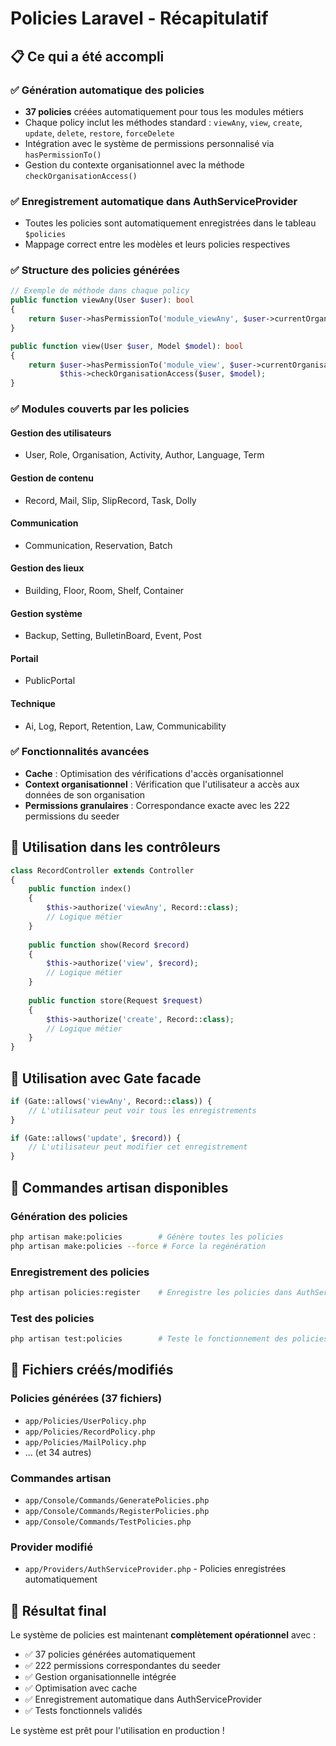 # Policies Laravel - Récapitulatif

## 📋 Ce qui a été accompli

### ✅ Génération automatique des policies
- **37 policies** créées automatiquement pour tous les modules métiers
- Chaque policy inclut les méthodes standard : `viewAny`, `view`, `create`, `update`, `delete`, `restore`, `forceDelete`
- Intégration avec le système de permissions personnalisé via `hasPermissionTo()`
- Gestion du contexte organisationnel avec la méthode `checkOrganisationAccess()`

### ✅ Enregistrement automatique dans AuthServiceProvider
- Toutes les policies sont automatiquement enregistrées dans le tableau `$policies`
- Mappage correct entre les modèles et leurs policies respectives

### ✅ Structure des policies générées
```php
// Exemple de méthode dans chaque policy
public function viewAny(User $user): bool
{
    return $user->hasPermissionTo('module_viewAny', $user->currentOrganisation);
}

public function view(User $user, Model $model): bool
{
    return $user->hasPermissionTo('module_view', $user->currentOrganisation) &&
           $this->checkOrganisationAccess($user, $model);
}
```

### ✅ Modules couverts par les policies
#### Gestion des utilisateurs
- User, Role, Organisation, Activity, Author, Language, Term

#### Gestion de contenu
- Record, Mail, Slip, SlipRecord, Task, Dolly

#### Communication
- Communication, Reservation, Batch

#### Gestion des lieux
- Building, Floor, Room, Shelf, Container

#### Gestion système
- Backup, Setting, BulletinBoard, Event, Post

#### Portail
- PublicPortal

#### Technique
- Ai, Log, Report, Retention, Law, Communicability

### ✅ Fonctionnalités avancées
- **Cache** : Optimisation des vérifications d'accès organisationnel
- **Context organisationnel** : Vérification que l'utilisateur a accès aux données de son organisation
- **Permissions granulaires** : Correspondance exacte avec les 222 permissions du seeder

## 🎯 Utilisation dans les contrôleurs

```php
class RecordController extends Controller
{
    public function index()
    {
        $this->authorize('viewAny', Record::class);
        // Logique métier
    }
    
    public function show(Record $record)
    {
        $this->authorize('view', $record);
        // Logique métier
    }
    
    public function store(Request $request)
    {
        $this->authorize('create', Record::class);
        // Logique métier
    }
}
```

## 🎯 Utilisation avec Gate facade

```php
if (Gate::allows('viewAny', Record::class)) {
    // L'utilisateur peut voir tous les enregistrements
}

if (Gate::allows('update', $record)) {
    // L'utilisateur peut modifier cet enregistrement
}
```

## 🔧 Commandes artisan disponibles

### Génération des policies
```bash
php artisan make:policies        # Génère toutes les policies
php artisan make:policies --force # Force la regénération
```

### Enregistrement des policies
```bash
php artisan policies:register    # Enregistre les policies dans AuthServiceProvider
```

### Test des policies
```bash
php artisan test:policies        # Teste le fonctionnement des policies
```

## 📁 Fichiers créés/modifiés

### Policies générées (37 fichiers)
- `app/Policies/UserPolicy.php`
- `app/Policies/RecordPolicy.php`
- `app/Policies/MailPolicy.php`
- ... (et 34 autres)

### Commandes artisan
- `app/Console/Commands/GeneratePolicies.php`
- `app/Console/Commands/RegisterPolicies.php`
- `app/Console/Commands/TestPolicies.php`

### Provider modifié
- `app/Providers/AuthServiceProvider.php` - Policies enregistrées automatiquement

## 🎉 Résultat final

Le système de policies est maintenant **complètement opérationnel** avec :
- ✅ 37 policies générées automatiquement
- ✅ 222 permissions correspondantes du seeder
- ✅ Gestion organisationnelle intégrée
- ✅ Optimisation avec cache
- ✅ Enregistrement automatique dans AuthServiceProvider
- ✅ Tests fonctionnels validés

Le système est prêt pour l'utilisation en production !
